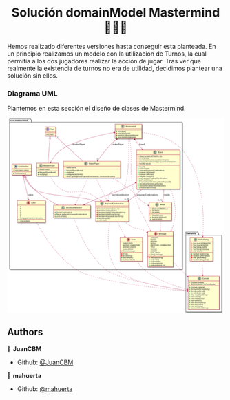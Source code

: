 <h1 align="center">Solución domainModel Mastermind   👨🏻‍💻   </h1>


Hemos realizado diferentes versiones hasta conseguir esta planteada.
En un principio realizamos un modelo con la utilización de Turnos, la cual permitía a los dos jugadores realizar la acción de jugar.
Tras ver que realmente la existencia de turnos no era de utilidad, decidimos plantear una solución sin ellos.

### Diagrama UML
Plantemos en esta sección el diseño de clases de Mastermind.

![ModeloDeDominio](docs/images/domainModelPackage.svg)

## Authors

👤 **JuanCBM**
* Github: [@JuanCBM](https://github.com/JuanCBM)

👤 **mahuerta**
* Github: [@mahuerta](https://github.com/mahuerta)

